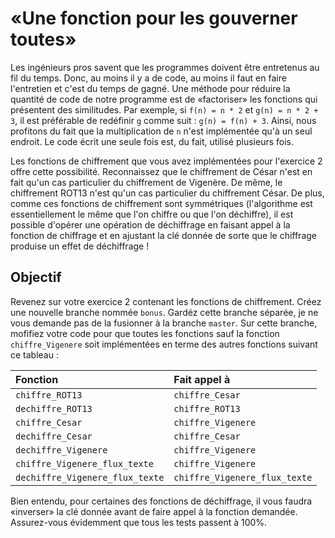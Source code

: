 # «Une fonction pour les gouverner toutes»

Les ingénieurs pros savent que les programmes doivent être entretenus au fil du temps.
Donc, au moins il y a de code, au moins il faut en faire l'entretien et c'est du temps de gagné.
Une méthode pour réduire la quantité de code de notre programme est de «factoriser» les fonctions qui présentent des similitudes.
Par exemple, si `f(n) = n * 2` et `g(n) = n * 2 + 3`, il est préférable de redéfinir `g` comme suit : `g(n) = f(n) + 3`.
Ainsi, nous profitons du fait que la multiplication de `n` n'est implémentée qu'à un seul endroit.
Le code écrit une seule fois est, du fait, utilisé plusieurs fois.

Les fonctions de chiffrement que vous avez implémentées pour l'exercice 2 offre cette possibilité.
Reconnaissez que le chiffrement de César n'est en fait qu'un cas particulier du chiffrement de Vigenère.
De même, le chiffrement ROT13 n'est qu'un cas particulier du chiffrement César.
De plus, comme ces fonctions de chiffrement sont symmétriques (l'algorithme est essentiellement le même que l'on chiffre ou que l'on déchiffre), il est possible d'opérer une opération de déchiffrage en faisant appel à la fonction de chiffrage et en ajustant la clé donnée de sorte que le chiffrage produise un effet de déchiffrage !

## Objectif

Revenez sur votre exercice 2 contenant les fonctions de chiffrement.
Créez une nouvelle branche nommée `bonus`.
Gardéz cette branche séparée, je ne vous demande pas de la fusionner à la branche `master`.
Sur cette branche, mofifiez votre code pour que toutes les fonctions sauf la fonction `chiffre_Vigenere` soit implémentées en terme des autres fonctions suivant ce tableau :

| Fonction | Fait appel à |
|:- |:- |
| `chiffre_ROT13` | `chiffre_Cesar` |
| `dechiffre_ROT13` | `chiffre_ROT13` |
| `chiffre_Cesar` | `chiffre_Vigenere` |
| `dechiffre_Cesar` | `chiffre_Cesar` |
| `dechiffre_Vigenere` | `chiffre_Vigenere` |
| `chiffre_Vigenere_flux_texte` | `chiffre_Vigenere` |
| `dechiffre_Vigenere_flux_texte` | `chiffre_Vigenere_flux_texte` |

Bien entendu, pour certaines des fonctions de déchiffrage, il vous faudra «inverser» la clé donnée avant de faire appel à la fonction demandée.
Assurez-vous évidemment que tous les tests passent à 100%.

